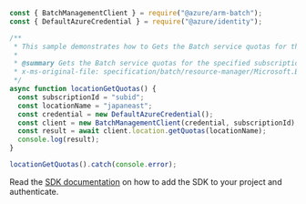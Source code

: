 ```javascript
const { BatchManagementClient } = require("@azure/arm-batch");
const { DefaultAzureCredential } = require("@azure/identity");

/**
 * This sample demonstrates how to Gets the Batch service quotas for the specified subscription at the given location.
 *
 * @summary Gets the Batch service quotas for the specified subscription at the given location.
 * x-ms-original-file: specification/batch/resource-manager/Microsoft.Batch/stable/2022-01-01/examples/LocationGetQuotas.json
 */
async function locationGetQuotas() {
  const subscriptionId = "subid";
  const locationName = "japaneast";
  const credential = new DefaultAzureCredential();
  const client = new BatchManagementClient(credential, subscriptionId);
  const result = await client.location.getQuotas(locationName);
  console.log(result);
}

locationGetQuotas().catch(console.error);
```

Read the [SDK documentation](https://github.com/Azure/azure-sdk-for-js/blob/%40azure%2Farm-batch_7.1.0/sdk/batch/arm-batch/README.md) on how to add the SDK to your project and authenticate.
